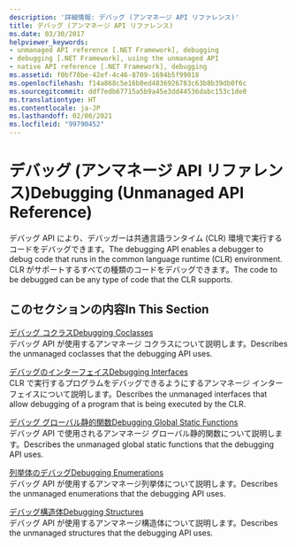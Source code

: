 ```yaml
---
description: '詳細情報: デバッグ (アンマネージ API リファレンス)'
title: デバッグ (アンマネージ API リファレンス)
ms.date: 03/30/2017
helpviewer_keywords:
- unmanaged API reference [.NET Framework], debugging
- debugging [.NET Framework], using the unmanaged API
- native API reference [.NET Framework], debugging
ms.assetid: f0bf70be-42ef-4c46-8709-1694b5f99018
ms.openlocfilehash: f14a868c5e16b0ed4836926783c63b8b39db0f6c
ms.sourcegitcommit: ddf7edb67715a5b9a45e3dd44536dabc153c1de0
ms.translationtype: HT
ms.contentlocale: ja-JP
ms.lasthandoff: 02/06/2021
ms.locfileid: "99790452"
---
```

# <a name="debugging-unmanaged-api-reference"></a><span data-ttu-id="7bb7d-103">デバッグ (アンマネージ API リファレンス)</span><span class="sxs-lookup"><span data-stu-id="7bb7d-103">Debugging (Unmanaged API Reference)</span></span>

<span data-ttu-id="7bb7d-104">デバッグ API により、デバッガーは共通言語ランタイム (CLR) 環境で実行するコードをデバッグできます。</span><span class="sxs-lookup"><span data-stu-id="7bb7d-104">The debugging API enables a debugger to debug code that runs in the common language runtime (CLR) environment.</span></span> <span data-ttu-id="7bb7d-105">CLR がサポートするすべての種類のコードをデバッグできます。</span><span class="sxs-lookup"><span data-stu-id="7bb7d-105">The code to be debugged can be any type of code that the CLR supports.</span></span>  
  
## <a name="in-this-section"></a><span data-ttu-id="7bb7d-106">このセクションの内容</span><span class="sxs-lookup"><span data-stu-id="7bb7d-106">In This Section</span></span>  

 [<span data-ttu-id="7bb7d-107">デバッグ コクラス</span><span class="sxs-lookup"><span data-stu-id="7bb7d-107">Debugging Coclasses</span></span>](debugging-coclasses.md)  
 <span data-ttu-id="7bb7d-108">デバッグ API が使用するアンマネージ コクラスについて説明します。</span><span class="sxs-lookup"><span data-stu-id="7bb7d-108">Describes the unmanaged coclasses that the debugging API uses.</span></span>  
  
 [<span data-ttu-id="7bb7d-109">デバッグのインターフェイス</span><span class="sxs-lookup"><span data-stu-id="7bb7d-109">Debugging Interfaces</span></span>](debugging-interfaces.md)  
 <span data-ttu-id="7bb7d-110">CLR で実行するプログラムをデバッグできるようにするアンマネージ インターフェイスについて説明します。</span><span class="sxs-lookup"><span data-stu-id="7bb7d-110">Describes the unmanaged interfaces that allow debugging of a program that is being executed by the CLR.</span></span>  
  
 [<span data-ttu-id="7bb7d-111">デバッグ グローバル静的関数</span><span class="sxs-lookup"><span data-stu-id="7bb7d-111">Debugging Global Static Functions</span></span>](debugging-global-static-functions.md)  
 <span data-ttu-id="7bb7d-112">デバッグ API で使用されるアンマネージ グローバル静的関数について説明します。</span><span class="sxs-lookup"><span data-stu-id="7bb7d-112">Describes the unmanaged global static functions that the debugging API uses.</span></span>  
  
 [<span data-ttu-id="7bb7d-113">列挙体のデバッグ</span><span class="sxs-lookup"><span data-stu-id="7bb7d-113">Debugging Enumerations</span></span>](debugging-enumerations.md)  
 <span data-ttu-id="7bb7d-114">デバッグ API が使用するアンマネージ列挙体について説明します。</span><span class="sxs-lookup"><span data-stu-id="7bb7d-114">Describes the unmanaged enumerations that the debugging API uses.</span></span>  
  
 [<span data-ttu-id="7bb7d-115">デバッグ構造体</span><span class="sxs-lookup"><span data-stu-id="7bb7d-115">Debugging Structures</span></span>](debugging-structures.md)  
 <span data-ttu-id="7bb7d-116">デバッグ API が使用するアンマネージ構造体について説明します。</span><span class="sxs-lookup"><span data-stu-id="7bb7d-116">Describes the unmanaged structures that the debugging API uses.</span></span>
